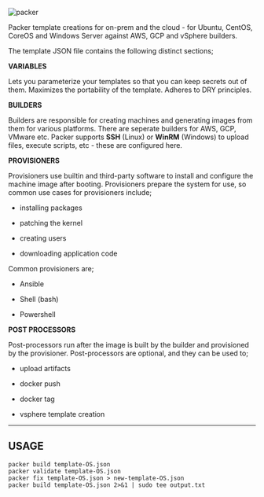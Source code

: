 ![packer](https://user-images.githubusercontent.com/45919758/85199800-320c9c00-b2ea-11ea-86bf-a3e02487cf8f.png)

Packer template creations for on-prem and the cloud - for Ubuntu, CentOS, CoreOS and Windows Server against AWS, GCP and vSphere builders. 

The template JSON file contains the following distinct sections;


**VARIABLES**

Lets you parameterize your templates so that you can keep secrets out of them. Maximizes the portability of the template. Adheres to DRY principles.


**BUILDERS**

Builders are responsible for creating machines and generating images from them for various platforms. There are seperate builders for AWS, GCP, VMware etc. Packer supports **SSH** (Linux) or **WinRM** (Windows) to upload files, execute scripts, etc - these are configured here.


**PROVISIONERS**

Provisioners use builtin and third-party software to install and configure the machine image after booting. Provisioners prepare the system for use, so common use cases for provisioners include;

- installing packages

- patching the kernel

- creating users

- downloading application code


Common provisioners are;

- Ansible

- Shell (bash)

- Powershell


**POST PROCESSORS**

Post-processors run after the image is built by the builder and provisioned by the provisioner. 
Post-processors are optional, and they can be used to; 

- upload artifacts

- docker push

- docker tag

- vsphere template creation

___


## USAGE
```
packer build template-OS.json
packer validate template-OS.json
packer fix template-OS.json > new-template-OS.json
packer build template-OS.json 2>&1 | sudo tee output.txt

